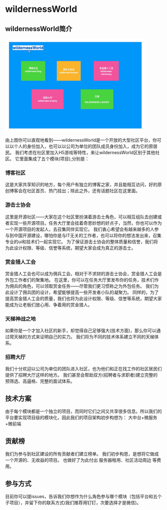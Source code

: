 # wildernessWorld

##  wildernessWorld简介
<img 
    src='./public/wildernessWorld.png' 
    width='450px'
    height='300px'
/>

由上图你可以直观地看到——wildernessWorld是一个开放的大型社区平台，你可以以个人的身份加入，也可以以公司为单位的团队成员身份加入，成为它的原居民。
我们考虑在社区里加入H5游戏等特性，来让wildernessWorld区别于其他社区。
它里面集成了五个模块(项目),分别是： 
### 博客社区
这是大家共享知识的地方，每个用户有独立的博客之家，并且能相互访问，好的原创博客会在社区首页、热门挂出；除此之外，还有话题社区在这里面。
### 游击士协会
这里是开源社区——大家在这个社区里扮演着游击士角色，可以相互组队去创建或者实现一些开源项目。任务大厅里会挂着奇思妙想的好点子，当然，你也可以作为一个开源项目的发起人，去召集同伴实现它。
我们衷心希望会有越来越多的人参与到中国开源建设，哪怕你是与IT无关的工作者，也可以将你的想法发出来，召集专业的ui和技术们一起实现它。
为了保证游击士协会的整体质量和信誉，我们将为此设计权限、等级、信誉等系统，期望大家会成为真正的游击士。
### 赏金猎人工会
赏金猎人工会也可以成为佣兵工会。相对于不求财的游击士协会，赏金猎人工会是外包工作者们的聚集地。
在这里，你可以在任务大厅里发布你的任务，技术们作为佣兵的角色，可以领取赏金任务——尽管我们更习惯称之为外包任务。 
我们为此设计了佣兵团的设计，希望能够提高一些开发者小队的凝聚力。
同样的，为了提高赏金猎人工会的质量，我们也将为此设计权限、等级、信誉等系统，期望大家能成为让老板们放心用、争着用的赏金猎人。

### 天梯神战之地
如果你是一个才加入社区的新手，却觉得自己足够强大(技术方面)，那么你可以通过爬天梯的方式来证明自己的实力。
我们将为不同的技术体系建立不同的天梯体系。

### 招聘大厅
我们十分欢迎以公司为单位的团队进入社区，也为他们和正在找工作的社区居民们提供了招聘大厅这样的地方。
我们甚至会帮助双方(招聘者与求职者)建立完整的预筛选、高逼格、完整的面试体系。


## 技术方案
由于每个模块都是一个独立的项目，而同时它们之间又共享很多信息。所以我们的平台要实现项目级的模块化，因此我们的项目架构初步构想为：
大中台+微服务+微前端

## 贡献榜
我们为参与到社区建设的所有贡献者们建立榜单。
我们初步构思，是想将它做成一个开源的、无收益的项目。
也做好了为此付出 服务器租用、社区活动周边 等费用。

## 参与方式 
目前你可以提issues，告诉我们你想作为什么角色参与哪个模块（包括平台和五个子项目），并留下你的联系方式(我们推荐用钉钉，次要选择才是微信)。


